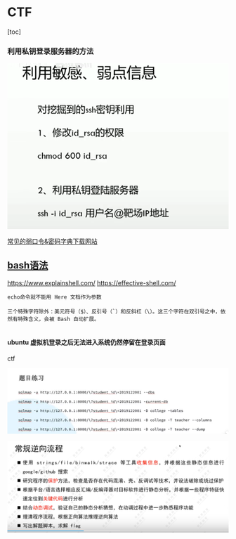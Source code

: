 # CTF 
[toc]
### 利用私钥登录服务器的方法

![Alt text](image-10.png)


[常见的弱口令&密码字典下载网站](https://zhuanlan.zhihu.com/p/635466179)




## [bash语法](https://wangdoc.com/bash/grammar)
https://www.explainshell.com/
https://effective-shell.com/

```
echo命令就不能用 Here 文档作为参数

三个特殊字符除外：美元符号（$）、反引号（`）和反斜杠（\）。这三个字符在双引号之中，依然有特殊含义，会被 Bash 自动扩展。


```



#### ubuntu 虚拟机登录之后无法进入系统仍然停留在登录页面







ctf

![Alt sqlmap的常见使用命令行](image-12.png)


![Alt 逆向的常见流程](image-13.png)

